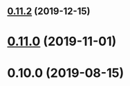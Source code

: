 ## [0.11.2](https://github.com/erxes/erxes-engages-email-sender/compare/0.11.0...0.11.2) (2019-12-15)

# [0.11.0](https://github.com/erxes/erxes-engages-email-sender/compare/0.10.0...0.11.0) (2019-11-01)

# 0.10.0 (2019-08-15)

